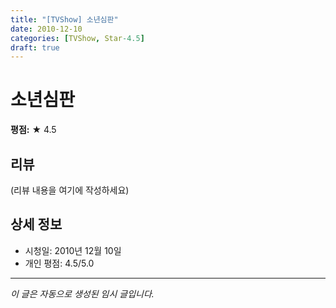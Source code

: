 ```yaml
---
title: "[TVShow] 소년심판"
date: 2010-12-10
categories: [TVShow, Star-4.5]
draft: true
---
```


# 소년심판

**평점:** ★ 4.5

## 리뷰

(리뷰 내용을 여기에 작성하세요)

## 상세 정보

- 시청일: 2010년 12월 10일
- 개인 평점: 4.5/5.0

---

*이 글은 자동으로 생성된 임시 글입니다.*
